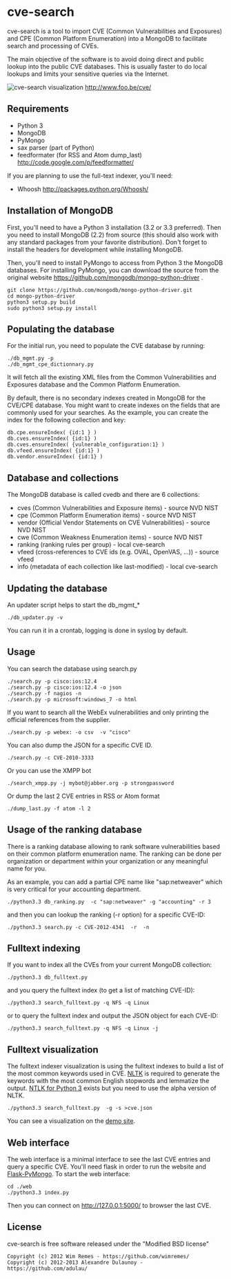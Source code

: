 cve-search
==========

cve-search is a tool to import CVE (Common Vulnerabilities and Exposures) and
CPE (Common Platform Enumeration) into a MongoDB to facilitate search
and processing of CVEs.

The main objective of the software is to avoid doing direct and public lookup
into the public CVE databases. This is usually faster to do local lookups and
limits your sensitive queries via the Internet.

![cve-search visualization](https://farm9.staticflickr.com/8109/8603509755_c7690c2de4_n.jpg "CVE Keywords Visualization Using Data From cve-search")
http://www.foo.be/cve/

Requirements
------------

* Python 3
* MongoDB
* PyMongo
* sax parser (part of Python)
* feedformater (for RSS and Atom dump_last) http://code.google.com/p/feedformatter/

If you are planning to use the full-text indexer, you'll need:

* Whoosh http://packages.python.org/Whoosh/

Installation of MongoDB
-----------------------

First, you'll need to have a Python 3 installation (3.2 or 3.3 preferred).
Then you need to install MongoDB (2.2) from source (this should also work
with any standard packages from your favorite distribution). Don't forget
to install the headers for development while installing MongoDB.

Then, you'll need to install PyMongo to access from Python 3 the MongoDB
databases. For installing PyMongo, you can download the source from the
original website https://github.com/mongodb/mongo-python-driver .

    git clone https://github.com/mongodb/mongo-python-driver.git
    cd mongo-python-driver
    python3 setup.py build
    sudo python3 setup.py install

Populating the database
-----------------------

For the initial run, you need to populate the CVE database by running:

    ./db_mgmt.py -p
    ./db_mgmt_cpe_dictionnary.py

It will fetch all the existing XML files from the Common Vulnerabilities
and Exposures database and the Common Platform Enumeration.

By default, there is no secondary indexes created in MongoDB for the
CVE/CPE database. You might want to create indexes on the fields that are
commonly used for your searches. As the example, you can create the index
for the following collection and key:

    db.cpe.ensureIndex( {id:1 } )
    db.cves.ensureIndex( {id:1} )
    db.cves.ensureIndex( {vulnerable_configuration:1} )
    db.vfeed.ensureIndex( {id:1} )
    db.vendor.ensureIndex( {id:1} )

Database and collections
------------------------

The MongoDB database is called cvedb and there are 6 collections:

* cves (Common Vulnerabilities and Exposure items) - source NVD NIST
* cpe (Common Platform Enumeration items) - source NVD NIST
* vendor (Official Vendor Statements on CVE Vulnerabilities) - source NVD NIST
* cwe (Common Weakness Enumeration items) - source NVD NIST
* ranking (ranking rules per group) - local cve-search
* vfeed (cross-references to CVE ids (e.g. OVAL, OpenVAS, ...)) - source vfeed
* info (metadata of each collection like last-modified) - local cve-search

Updating the database
---------------------

An updater script helps to start the db_mgmt_*  

    ./db_updater.py -v

You can run it in a crontab, logging is done in syslog by default.

Usage
-----

You can search the database using search.py

    ./search.py -p cisco:ios:12.4
    ./search.py -p cisco:ios:12.4 -o json
    ./search.py -f nagios -n
    ./search.py -p microsoft:windows_7 -o html

If you want to search all the WebEx vulnerabilities and only printing the official
references from the supplier.

    ./search.py -p webex: -o csv  -v "cisco"

You can also dump the JSON for a specific CVE ID.

    ./search.py -c CVE-2010-3333

Or you can use the XMPP bot

    ./search_xmpp.py -j mybot@jabber.org -p strongpassword

Or dump the last 2 CVE entries in RSS or Atom format

    ./dump_last.py -f atom -l 2

Usage of the ranking database
-----------------------------

There is a ranking database allowing to rank software vulnerabilities based on
their common platform enumeration name. The ranking can be done per organization
or department within your organization or any meaningful name for you.

As an example, you can add a partial CPE name like "sap:netweaver" which is very
critical for your accounting department.

    ./python3.3 db_ranking.py  -c "sap:netweaver" -g "accounting" -r 3

and then you can lookup the ranking (-r option) for a specific CVE-ID:

    ./python3.3 search.py -c CVE-2012-4341  -r  -n

Fulltext indexing
-----------------

If you want to index all the CVEs from your current MongoDB collection:

    ./python3.3 db_fulltext.py

and you query the fulltext index (to get a list of matching CVE-ID):

    ./python3.3 search_fulltext.py -q NFS -q Linux

or to query the fulltext index and output the JSON object for each CVE-ID:

    ./python3.3 search_fulltext.py -q NFS -q Linux -j

Fulltext visualization
----------------------

The fulltext indexer visualization is using the fulltext indexes to build
a list of the most common keywords used in CVE. [NLTK](http://nltk.org/) is
required to generate the keywords with the most common English
stopwords and lemmatize the output. [NTLK for Python 3](http://nltk.org/nltk3-alpha/)
exists but you need to use the alpha version of NLTK.

    ./python3.3 search_fulltext.py  -g -s >cve.json

You can see a visualization on the [demo site](http://www.foo.be/cve/).

Web interface
-------------

The web interface is a minimal interface to see the last CVE entries and
query a specific CVE. You'll need flask in order to run the website and [Flask-PyMongo](http://flask-pymongo.readthedocs.org/en/latest/). To start
the web interface:

    cd ./web
    ./python3.3 index.py

Then you can connect on http://127.0.0.1:5000/ to browser the last CVE.

License
-------

cve-search is free software released under the "Modified BSD license"

    Copyright (c) 2012 Wim Remes - https://github.com/wimremes/
    Copyright (c) 2012-2013 Alexandre Dulaunoy - https://github.com/adulau/

